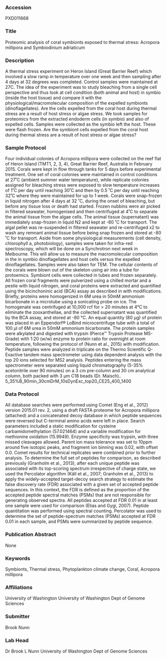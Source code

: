 ### Accession
PXD011668

### Title
Proteomic analysis of coral symbionts exposed to thermal stress: Acropora millipora and Symbiodinium adriaticum

### Description
A thermal stress experiment on Heron Island (Great Barrier Reef) which involved a slow ramp in temperature over one week and then sampling after 4 days at 32 degrees was completed. Control samples were maintained at 27C. The idea of the experiment was to study bleaching from a single cell perspective and thus look at cell condition (both animal and host) in symbio (inside the host tissue) and compare it with the physiological/macromolecular composition of the expelled symbionts (dinoflagellates). Are the cells expelled from the coral host during thermal stress are a result of host stress or algae stress. We took samples for proteomics from the extracted endoderm cells (in symbio) and also of expelled cells.  Samples were collected as the symbio left the host.  These were flash frozen.  Are the symbiont cells expelled from the coral host during thermal stress are a result of host stress or algae stress?

### Sample Protocol
Four individual colonies of Acropora millipora were collected on the reef flat of Heron Island (TMT1, 2, 3, 4), Great Barrier Reef, Australia in February 2015. Corals were kept in flow through tanks for 5 days before experimental treatment. One set of coral colonies were maintained in control conditions at 27˚C (ambient summer water temperature), while replicate colonies assigned for bleaching stress were exposed to slow temperature increases of 1˚C per day until reaching 30˚C and then by 0.5 ˚C per day until reaching 32˚C where they were maintained for up to 1 week. Corals were snap-frozen in liquid nitrogen after 4 days at 32 ˚C, during the onset of bleaching, but before any tissue loss or death had started.  Frozen nubbins were air picked in filtered seawater, homogenised and then centrifuged at 4˚C to separate the animal tissue from the algae cells. The animal tissue (supernatant) was immediately snap-frozen in liquid N2 and kept at -80 ˚C for transport. The algal pellet was re-suspended in filtered seawater and re-centrifuged x2 to wash any remnant animal tissue before being snap frozen and stored at -80 ˚C for transport.  Aside from some physiological measurements (cell density, chlorophyll a, photobiology), samples were taken for infra-red spectroscopy, which will be done on a Synchrotron next week in Melbourne. This will allow us to measure the macromolecular composition in the in symbio dinoflagellates and host cells versus the expelled dinoflagellates. Samples were also taken for TEM.  The cellular contents of the corals were blown out of the skeleton using air  into a tube for protoemics.  Symbiont cells were collected in tubes and frozen separately.  All frozen coral fragments were pulverized using a chilled mortar and a pestle with liquid nitrogen, and coral proteins were extracted and quantified using the bicinchoninic acid (BCA) assay as described in with modifications. Briefly, proteins were homogenized in 6M urea in 50mM ammonium bicarbonate in a microtube using a sonicating probe on ice. The homogenate was centrifuged at 10,000 rcf for > 20 minutes at 4℃ to eliminate the zooxanthellae, and the collected supernatant was quantified by the BCA assay, and stored at -80 ℃. An equal quantity (80 µg) of protein was placed in an Eppendorf® LoBind microcentrifuge tube with a total of 100 µl of 6M urea in 50mM ammonium bicarbonate. The protein samples were alkylated and digested with trypsin (Pierce™ Trypsin Protease MS-Grade) with 1:20 (w/w) enzyme to protein ratio for overnight at room temperature, following the protocol of (Nunn et al., 2015) with modification.  Peptide samples were analyzed in triplicate on the Thermo Scientific Q- Exactive tandem mass spectrometer using data dependent analysis with the top 20 ions selected for MS2 analysis. Peptides entering the mass spectrometer were separated using liquid chromatography (5-35% acetonitrile over 90 minutes) on a 3 cm pre-column and 30 cm analytical column, both packed with 3 µm C18 beads (Dr. Maisch)..   5_35%B_90min_30cmDrM_10sDynExc_top20_CE25_400_1400

### Data Protocol
All database searches were performed using Comet (Eng et al., 2012) version 2015.01 rev. 2, using a draft FASTA proteome for Acropora millipora (attached) and a concatenated decoy database in which peptide sequences were reversed but C-terminal amino acids were left in place. Search parameters included a static modification for cysteine carbamidomethylation (57.021464) and a variable modification for methionine oxidation (15.9949). Enzyme specificity was trypsin, with three missed cleavages allowed. Parent ion mass tolerance was set to 10ppm around five isotopic peaks, and fragment ion binning was 0.02, with offset 0.0. Comet results for technical replicates were combined prior to further analysis. To determine the full set of peptides for comparison, as described previously (Granholm et al., 2013), after each unique peptide was associated with its top-scoring spectrum irrespective of charge state, we used the Percolator algorithm (Käll et al., 2007; Granholm et al., 2013) to apply the widely-accepted target-decoy search strategy to estimate the false discovery rate (FDR) associated with a given set of accepted peptide sequences. In this context, the FDR is defined as the proportion of the accepted peptide spectral matches (PSMs) that are not responsible for generating observed spectra. All peptides accepted at FDR 0.01 in at least one sample were used for comparison (Elias and Gygi, 2007). Peptide quantitation was performed using spectral counting. Percolator was used to determine the set of peptide-spectrum matches (PSMs) accepted at FDR 0.01 in each sample, and PSMs were summarized by peptide sequence.

### Publication Abstract
None

### Keywords
Symbionts, Thermal stress, Phytoplankton climate change, Coral, Acropora millipora

### Affiliations
University of Washington
University of Washington Dept of Genome Sciences

### Submitter
Brook Nunn

### Lab Head
Dr Brook L Nunn
University of Washington Dept of Genome Sciences


